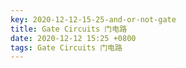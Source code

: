 ```yaml
---
key: 2020-12-12-15-25-and-or-not-gate
title: Gate Circuits 门电路
date: 2020-12-12 15:25 +0800
tags: Gate Circuits 门电路
---
```




<!--more-->
